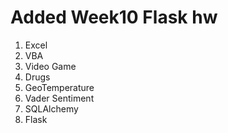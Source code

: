 # Added Week10 Flask hw
1. Excel
2. VBA
3. Video Game
4. Drugs
5. GeoTemperature
6. Vader Sentiment
7. SQLAlchemy
8. Flask
